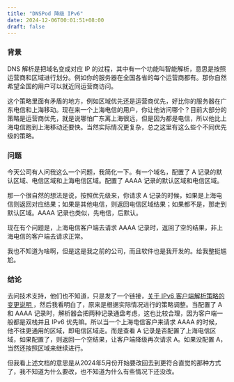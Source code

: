 ```yaml
---
title: "DNSPod 降级 IPv6"
date: 2024-12-06T00:01:51+08:00
draft: false
---
```


### 背景
DNS 解析是把域名变成对应 IP 的过程，其中有一个功能叫智能解析，意思是按照运营商和区域进行划分。例如你的服务器在全国各省的每个运营商都有。那你自然希望全国的用户可以就近同运营商访问。

这个策略里面有矛盾的地方，例如区域优先还是运营商优先，好比你的服务器在广东电信和上海移动。现在来一个上海电信的用户，你让他访问哪个？目前大部分的策略是运营商优先，就是说哪怕广东离上海很远，但是因为都是电信，所以他比上海电信跑到上海移动还要快。当然实际情况更复杂，总之这里有这么些个不同优先级的策略。

### 问题
今天公司有人问我这么一个问题，我简化一下。有一个域名，配置了 A 记录的默认区域、电信区域和上海电信区域。配置了 AAAA 记录的默认区域和电信区域。

那一个很自然的想法是说，按照优先级来，你请求 A 记录的时候，如果是上海电信则返回对应结果；如果是其他电信，则返回电信区域结果；如果都不是，那走到默认区域。AAAA 记录也类似，先电信，后默认。

现在有个问题是，上海电信客户端去请求 AAAA 记录时，返回了空的结果，非上海电信的客户端去请求正常。

我也不知道为啥啊，但是这是我之前的公司，而且软件也是我开发的。给我整挺尴尬。

### 结论
去问技术支持，他们也不知道，只是发了一个链接，[关于 IPv6 客户端解析策略的变更说明
](https://docs.dnspod.cn/notices/ipv6-line-adjust/)，然后我看明白了，原来是根据实际情况进行的策略调整。当配置了 A 和 AAAA 记录时，解析器会把两种记录通盘考虑，这也比较合理，因为客户端一般都是双栈并且 IPv6 优先嘛。所以当一个上海电信客户来请求 AAAA 的时候，他不往更通用的区域，即电信区域走。而是查看 A 记录是否配置了上海电信区域，如果配置了，则返回一个空结果，让客户端降级再次请求 A。如果没配置 A，当然还按照区域来继续进行。

但我看上述文档的意思是从2024年5月份开始要改回去到更符合直觉的那种方式了，我不知道为什么要改，也不知道为什么有些情况下还没改。
